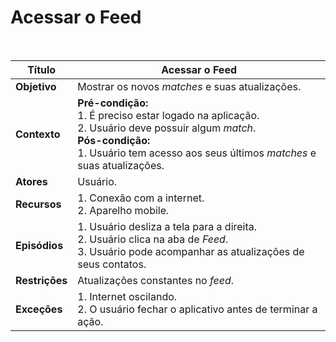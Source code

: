 # Acessar o Feed

<br />

|Título|Acessar o Feed|
|------|----|
|**Objetivo**|Mostrar os novos _matches_ e suas atualizações.|
|**Contexto**|**Pré-condição:**<br/>1. É preciso estar logado na aplicação. <br />2. Usuário deve possuir algum _match_.<br />**Pós-condição:**<br /> 1. Usuário tem acesso aos seus últimos _matches_ e suas atualizações.|
|**Atores**|Usuário.|
|**Recursos**|1. Conexão com a internet.<br />2. Aparelho mobile.|
|**Episódios**|1. Usuário desliza a tela para a direita.<br />2. Usuário clica na aba de _Feed_.<br />3. Usuário pode acompanhar as atualizações de seus contatos.|
|**Restrições**|Atualizações constantes no _feed_.|
|**Exceções**|1. Internet oscilando.<br />2. O usuário fechar o aplicativo antes de terminar a ação.|
